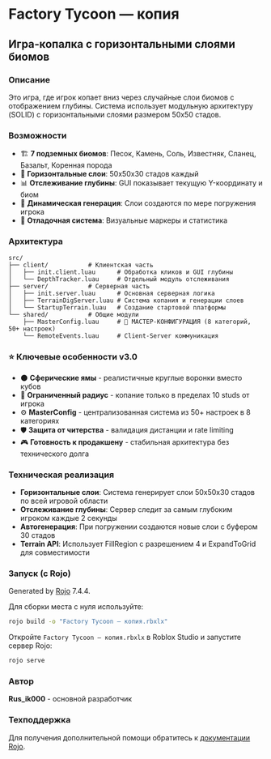 # Factory Tycoon — копия
## Игра-копалка с горизонтальными слоями биомов

### Описание
Это игра, где игрок копает вниз через случайные слои биомов с отображением глубины. Система использует модульную архитектуру (SOLID) с горизонтальными слоями размером 50x50 стадов.

### Возможности
- 🏗️ **7 подземных биомов**: Песок, Камень, Соль, Известняк, Сланец, Базальт, Коренная порода
- 📏 **Горизонтальные слои**: 50x50x30 стадов каждый
- 📊 **Отслеживание глубины**: GUI показывает текущую Y-координату и биом
- 🎯 **Динамическая генерация**: Слои создаются по мере погружения игрока
- 🔧 **Отладочная система**: Визуальные маркеры и статистика

### Архитектура
```
src/
├── client/           # Клиентская часть
│   ├── init.client.luau      # Обработка кликов и GUI глубины
│   └── DepthTracker.luau     # Отдельный модуль отслеживания
├── server/           # Серверная часть
│   ├── init.server.luau      # Основная серверная логика
│   ├── TerrainDigServer.luau # Система копания и генерации слоев
│   └── StartupTerrain.luau   # Создание стартовой платформы
└── shared/           # Общие модули
    ├── MasterConfig.luau     # 🌟 МАСТЕР-КОНФИГУРАЦИЯ (8 категорий, 50+ настроек)
    └── RemoteEvents.luau     # Client-Server коммуникация
```

### ⭐ Ключевые особенности v3.0
- 🌑 **Сферические ямы** - реалистичные круглые воронки вместо кубов  
- 🎯 **Ограниченный радиус** - копание только в пределах 10 studs от игрока
- ⚙️ **MasterConfig** - централизованная система из 50+ настроек в 8 категориях
- 🛡️ **Защита от читерства** - валидация дистанции и rate limiting
- 🎮 **Готовность к продакшену** - стабильная архитектура без технического долга

### Техническая реализация
- **Горизонтальные слои**: Система генерирует слои 50x50x30 стадов по всей игровой области
- **Отслеживание глубины**: Сервер следит за самым глубоким игроком каждые 2 секунды
- **Автогенерация**: При погружении создаются новые слои с буфером 30 стадов
- **Terrain API**: Использует FillRegion с разрешением 4 и ExpandToGrid для совместимости

### Запуск (с Rojo)
Generated by [Rojo](https://github.com/rojo-rbx/rojo) 7.4.4.

Для сборки места с нуля используйте:

```bash
rojo build -o "Factory Tycoon — копия.rbxlx"
```

Откройте `Factory Tycoon — копия.rbxlx` в Roblox Studio и запустите сервер Rojo:

```bash
rojo serve
```

### Автор
**Rus_ik000** - основной разработчик  


### Техподдержка
Для получения дополнительной помощи обратитесь к [документации Rojo](https://rojo.space/docs).
